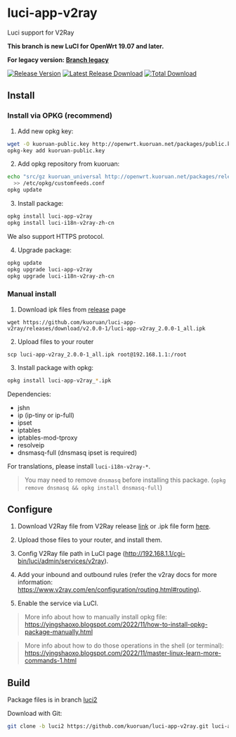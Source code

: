 # luci-app-v2ray

Luci support for V2Ray

**This branch is new LuCI for OpenWrt 19.07 and later.**

**For legacy version: [Branch legacy](https://github.com/kuoruan/luci-app-v2ray/tree/legacy)**

[![Release Version](https://img.shields.io/github/release/kuoruan/luci-app-v2ray.svg)](https://github.com/kuoruan/luci-app-v2ray/releases/latest) [![Latest Release Download](https://img.shields.io/github/downloads/kuoruan/luci-app-v2ray/latest/total.svg)](https://github.com/kuoruan/luci-app-v2ray/releases/latest) [![Total Download](https://img.shields.io/github/downloads/kuoruan/luci-app-v2ray/total.svg)](https://github.com/kuoruan/luci-app-v2ray/releases)

## Install

### Install via OPKG (recommend)

1. Add new opkg key:

```sh
wget -O kuoruan-public.key http://openwrt.kuoruan.net/packages/public.key
opkg-key add kuoruan-public.key
```

2. Add opkg repository from kuoruan:

```sh
echo "src/gz kuoruan_universal http://openwrt.kuoruan.net/packages/releases/all" \
  >> /etc/opkg/customfeeds.conf
opkg update
```

3. Install package:

```sh
opkg install luci-app-v2ray
opkg install luci-i18n-v2ray-zh-cn
```

We also support HTTPS protocol.

4. Upgrade package:

```sh
opkg update
opkg upgrade luci-app-v2ray
opkg upgrade luci-i18n-v2ray-zh-cn
```

### Manual install

1. Download ipk files from [release](https://github.com/kuoruan/luci-app-v2ray/releases) page
```
wget https://github.com/kuoruan/luci-app-v2ray/releases/download/v2.0.0-1/luci-app-v2ray_2.0.0-1_all.ipk
```

2. Upload files to your router
```
scp luci-app-v2ray_2.0.0-1_all.ipk root@192.168.1.1:/root
```

3. Install package with opkg:

```sh
opkg install luci-app-v2ray_*.ipk
```

Dependencies:

- jshn
- ip (ip-tiny or ip-full)
- ipset
- iptables
- iptables-mod-tproxy
- resolveip
- dnsmasq-full (dnsmasq ipset is required)

For translations, please install ```luci-i18n-v2ray-*```.

> You may need to remove ```dnsmasq``` before installing this package. (`opkg remove dnsmasq && opkg install dnsmasq-full`)

## Configure

1. Download V2Ray file from V2Ray release [link](https://github.com/v2fly/v2ray-core/releases/tag/v5.1.0) or .ipk file form [here](http://openwrt.kuoruan.net/packages/releases/).

2. Upload those files to your router, and install them.

3. Config V2Ray file path in LuCI page (http://192.168.1.1/cgi-bin/luci/admin/services/v2ray).

4. Add your inbound and outbound rules (refer the v2ray docs for more information: https://www.v2ray.com/en/configuration/routing.html#routing).

5. Enable the service via LuCI.

> More info about how to manually install opkg file: https://yingshaoxo.blogspot.com/2022/11/how-to-install-opkg-package-manually.html

> More info about how to do those operations in the shell (or terminal): https://yingshaoxo.blogspot.com/2022/11/master-linux-learn-more-commands-1.html

## Build

Package files is in branch [luci2](https://github.com/kuoruan/luci-app-v2ray/tree/luci2)

Download with Git:

```sh
git clone -b luci2 https://github.com/kuoruan/luci-app-v2ray.git luci-app-v2ray
```
